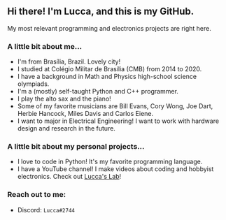 ## Hi there! I'm Lucca, and this is my GitHub. 

My most relevant programming and electronics projects are right here. 

### A little bit about me...

- I'm from Brasília, Brazil. Lovely city!
- I studied at Colégio Militar de Brasília (CMB) from 2014 to 2020.
- I have a background in Math and Physics high-school science olympiads. 
- I'm a (mostly) self-taught Python and C++ programmer.
- I play the alto sax and the piano!
- Some of my favorite musicians are Bill Evans, Cory Wong, Joe Dart, Herbie Hancock, Miles Davis and Carlos Eiene.
- I want to major in Electrical Engineering! I want to work with hardware design and research in the future.

### A little bit about my personal projects...
- I love to code in Python! It's my favorite programming language.
- I have a YouTube channel! I make videos about coding and hobbyist electronics. Check out [Lucca's Lab](https://www.youtube.com/channel/UCjpQ2w6Di2f-tyCiK6mVGlA)!

### Reach out to me:
- Discord: `Lucca#2744`

<!--
**ChromeUniverse/ChromeUniverse** is a ✨ _special_ ✨ repository because its `README.md` (this file) appears on your GitHub profile.

Here are some ideas to get you started:

- 🔭 I’m currently working on ...
- 🌱 I’m currently learning ...
- 👯 I’m looking to collaborate on ...
- 🤔 I’m looking for help with ...
- 💬 Ask me about ...
- 📫 How to reach me: ...
- 😄 Pronouns: ...
- ⚡ Fun fact: ...
-->
